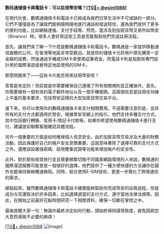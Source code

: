 **数码通储值卡與電話卡：可以註冊幣安嗎？[[TG💪+ @esim1088](https://t.me/s/esim1088)]**

在現代社會，數碼通儲值卡和電話卡已經成為我們日常生活中不可或缺的一部分。它們不僅僅是為了讓我們能夠隨時隨地進行通話和發送短信，還為我們提供了更多的便利功能，比如網絡連接、支付手段等。然而，當涉及到加密貨幣交易所如幣安（Binance）時，很多人會好奇這些工具是否能幫助他們完成註冊流程。

首先，讓我們來了解一下什麼是數碼通儲值卡和電話卡。數碼通是一家提供移動通信服務的公司，在香港等地區非常受歡迎。其提供的儲值卡允許用戶預先購買一定金額的話費，然後通過手機或SIM卡來使用這筆資金。而電話卡則是指那些專門設計用於國際漫遊或者特定地區使用的SIM卡。

那麼問題來了——這些卡片能否用來註冊幣安呢？

答案是肯定的！但前提是你需要確保自己遵循了所有相關規則並正確操作。首先，你需要擁有一個有效的電子郵件地址以及一個手機號碼。這兩個信息是註冊任何線上平臺的基本要求，包括幣安這樣的大型加密貨幣交易平台。

接下來，你可以使用你的數碼通儲值卡來支付相關費用。不過需要注意的是，並非所有的支付方式都適用於幣安。根據幣安官網上的指引，他們支持多種支付方式，其中包括銀行轉賬、信用卡/借記卡付款等。如果你希望使用數碼通儲值卡進行支付，建議提前聯繫客服確認具體流程。

另外一個重要的方面是如何確保個人信息安全。由於加密貨幣交易涉及大量的財務活動，因此保護好自己的帳戶安全至關重要。這就意味著除了選擇可靠的支付方式之外，還應該設置強密碼、啟用雙重認證等功能來增加帳戶的安全性。

此外，對於那些經常旅行並且需要頻繁切換不同國家網路環境的人來說，數碼通的國際漫遊服務可能會是一個很好的選擇。他們提供了一種方便快捷的方法讓你在國外也能保持聯絡暢通無阻。同時，結合使用E-SIM技術，更進一步簡化了跨境通信的需求。

總結起來，雖然數碼通儲值卡與電話卡確實能夠幫助你完成幣安的註冊過程，但是成功与否還取決於許多因素，比如選擇適當的支付方式、遵守當地法律法規等。因此，在開始之前最好花點時間研究一下相關資料，確保一切都在掌控之中。

最後提醒大家一句：無論你最終決定如何行動，請始終保持謹慎態度，避免因疏忽大意而導致不必要的麻煩！

[[TG💪+ @esim1088](https://t.me/s/esim1088) ![Image](https://i.postimg.cc/4NQfJmqS/Snipaste-2025-05-13-00-14-12.png)]
